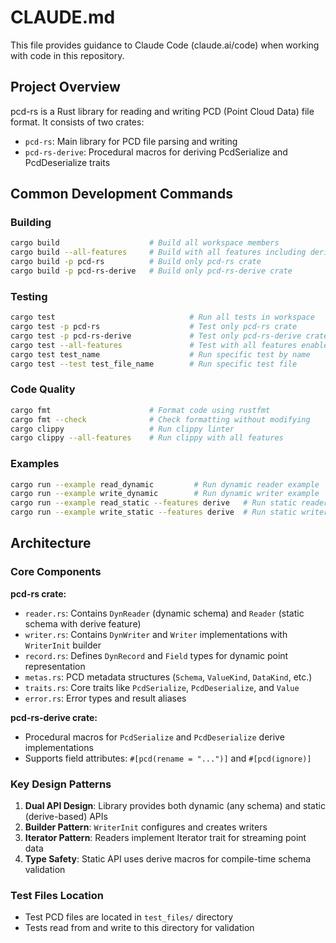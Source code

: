 # CLAUDE.md

This file provides guidance to Claude Code (claude.ai/code) when working with code in this repository.

## Project Overview

pcd-rs is a Rust library for reading and writing PCD (Point Cloud Data) file format. It consists of two crates:
- `pcd-rs`: Main library for PCD file parsing and writing
- `pcd-rs-derive`: Procedural macros for deriving PcdSerialize and PcdDeserialize traits

## Common Development Commands

### Building
```bash
cargo build                    # Build all workspace members
cargo build --all-features     # Build with all features including derive
cargo build -p pcd-rs          # Build only pcd-rs crate
cargo build -p pcd-rs-derive   # Build only pcd-rs-derive crate
```

### Testing
```bash
cargo test                              # Run all tests in workspace
cargo test -p pcd-rs                    # Test only pcd-rs crate
cargo test -p pcd-rs-derive             # Test only pcd-rs-derive crate
cargo test --all-features               # Test with all features enabled
cargo test test_name                    # Run specific test by name
cargo test --test test_file_name        # Run specific test file
```

### Code Quality
```bash
cargo fmt                      # Format code using rustfmt
cargo fmt --check              # Check formatting without modifying
cargo clippy                   # Run clippy linter
cargo clippy --all-features    # Run clippy with all features
```

### Examples
```bash
cargo run --example read_dynamic         # Run dynamic reader example
cargo run --example write_dynamic        # Run dynamic writer example
cargo run --example read_static --features derive   # Run static reader (requires derive feature)
cargo run --example write_static --features derive  # Run static writer (requires derive feature)
```

## Architecture

### Core Components

**pcd-rs crate:**
- `reader.rs`: Contains `DynReader` (dynamic schema) and `Reader` (static schema with derive feature)
- `writer.rs`: Contains `DynWriter` and `Writer` implementations with `WriterInit` builder
- `record.rs`: Defines `DynRecord` and `Field` types for dynamic point representation
- `metas.rs`: PCD metadata structures (`Schema`, `ValueKind`, `DataKind`, etc.)
- `traits.rs`: Core traits like `PcdSerialize`, `PcdDeserialize`, and `Value`
- `error.rs`: Error types and result aliases

**pcd-rs-derive crate:**
- Procedural macros for `PcdSerialize` and `PcdDeserialize` derive implementations
- Supports field attributes: `#[pcd(rename = "...")]` and `#[pcd(ignore)]`

### Key Design Patterns

1. **Dual API Design**: Library provides both dynamic (any schema) and static (derive-based) APIs
2. **Builder Pattern**: `WriterInit` configures and creates writers
3. **Iterator Pattern**: Readers implement Iterator trait for streaming point data
4. **Type Safety**: Static API uses derive macros for compile-time schema validation

### Test Files Location
- Test PCD files are located in `test_files/` directory
- Tests read from and write to this directory for validation